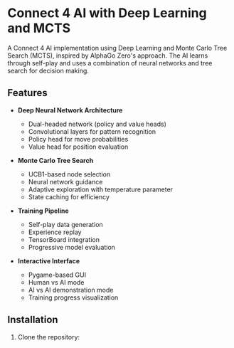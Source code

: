 # Connect 4 AI with Deep Learning and MCTS

A Connect 4 AI implementation using Deep Learning and Monte Carlo Tree Search (MCTS), inspired by AlphaGo Zero's approach. The AI learns through self-play and uses a combination of neural networks and tree search for decision making.

## Features

- **Deep Neural Network Architecture**
  - Dual-headed network (policy and value heads)
  - Convolutional layers for pattern recognition
  - Policy head for move probabilities
  - Value head for position evaluation

- **Monte Carlo Tree Search**
  - UCB1-based node selection
  - Neural network guidance
  - Adaptive exploration with temperature parameter
  - State caching for efficiency

- **Training Pipeline**
  - Self-play data generation
  - Experience replay
  - TensorBoard integration
  - Progressive model evaluation

- **Interactive Interface**
  - Pygame-based GUI
  - Human vs AI mode
  - AI vs AI demonstration mode
  - Training progress visualization

## Installation

1. Clone the repository: